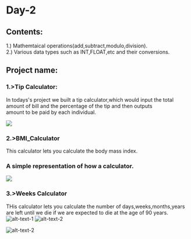 # Day-2
## Contents:
1.) Mathemtaical operations(add,subtract,modulo,division).\
2.) Various data types such as INT,FLOAT,etc and their conversions.

## Project name:

### 1.>Tip Calculator:
In todays's project we built a tip calculator,which would input the total amount of bill and the percentage of the tip and then outputs\
amount to be paid by each individual.

<img src = "https://scrn-cdn.omnicalculator.com/other/tip@2.png">

### 2.>BMI_Calculator
This calculator lets you calculate the body mass index.
### A simple representation of how a  calculator.
<img src = "https://image.freepik.com/free-vector/woman-body-mass-index-vector-medical-infographic-body-mass-index-obesity-overweight-illustration_53562-4977.jpg"> 



### 3.>Weeks Calculator
THis calculator lets you calculate the number of days,weeks,months,years are left until we die if we are expected to die at the age of 90 years.
![alt-text-1](https://www.wikihow.com/images/thumb/3/3a/Calculate-Leap-Years-Step-1-Version-2.jpg/v4-460px-Calculate-Leap-Years-Step-1-Version-2.jpg.webp "title-1") ![alt-text-2](https://www.tutorialspoint.com/learn_c_by_examples/images/leap_year_flowchart.jpg "title-2")

![alt-text-2](https://c.tadst.com/gfx/1200x630/tropical-year-illustration.png?1 "title-3")
